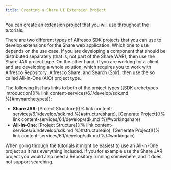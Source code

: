 ```yaml
---
title: Creating a Share UI Extension Project
---
```


You can create an extension project that you will use throughout the tutorials.

There are two different types of Alfresco SDK projects that you can use to develop extensions for the Share web application. 
Which one to use depends on the use case. If you are developing a component that should be distributed separately 
(that is, not part of the Share WAR), then use the Share JAR project type. On the other hand, if you are working for a 
client and are developing a whole solution, which requires you to work with Alfresco Repository, Alfresco Share, and Search (Solr), 
then use the so called All-in-One (AIO) project type.

The following list has links to both of the project types 
([SDK archetypes introduction]({% link content-services/6.1/develop/sdk.md %}#mvnarchetypes)):

* **Share JAR**: [Project Structure]({% link content-services/6.1/develop/sdk.md %}#structureshare), [Generate Project]({% link content-services/6.1/develop/sdk.md %}#workingshare)
* **All-in-One**: [Project Structure]({% link content-services/6.1/develop/sdk.md %}#structureaio), [Generate Project]({% link content-services/6.1/develop/sdk.md %}#workingaio)

When going through the tutorials it might be easiest to use an All-in-One project as it has everything included. 
If you for example use the Share JAR project you would also need a Repository running somewhere, and it does not support searching.
